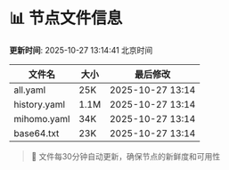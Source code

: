 # 📊 节点文件信息

**更新时间**: 2025-10-27 13:14:41 北京时间

| 文件名 | 大小 | 最后修改 |
|--------|------|----------|
| all.yaml | 25K | 2025-10-27 13:14 |
| history.yaml | 1.1M | 2025-10-27 13:14 |
| mihomo.yaml | 34K | 2025-10-27 13:14 |
| base64.txt | 23K | 2025-10-27 13:14 |

> 🔄 文件每30分钟自动更新，确保节点的新鲜度和可用性
